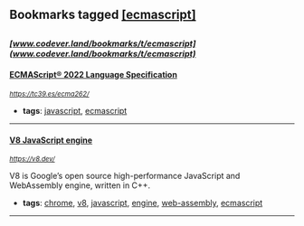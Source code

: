 ## Bookmarks tagged [[ecmascript]](https://www.codever.land/search?q=[ecmascript])

_<sup><sup>[www.codever.land/bookmarks/t/ecmascript](www.codever.land/bookmarks/t/ecmascript)</sup></sup>_
---
#### [ECMAScript® 2022 Language Specification](https://tc39.es/ecma262/)
_<sup>https://tc39.es/ecma262/</sup>_

* **tags**: [javascript](../tagged/javascript.md), [ecmascript](../tagged/ecmascript.md)
---
#### [V8 JavaScript engine](https://v8.dev/)
_<sup>https://v8.dev/</sup>_

V8 is Google’s open source high-performance JavaScript and WebAssembly engine, written in C++.
* **tags**: [chrome](../tagged/chrome.md), [v8](../tagged/v8.md), [javascript](../tagged/javascript.md), [engine](../tagged/engine.md), [web-assembly](../tagged/web-assembly.md), [ecmascript](../tagged/ecmascript.md)
---
